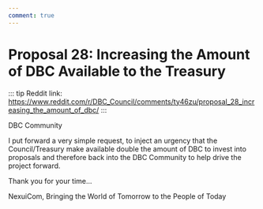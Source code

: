 ```yaml
---
comment: true
---
```


# Proposal 28: Increasing the Amount of DBC Available to the Treasury

::: tip
Reddit link: https://www.reddit.com/r/DBC_Council/comments/ty46zu/proposal_28_increasing_the_amount_of_dbc/
:::

DBC Community

I put forward a very simple request, to inject an urgency that the Council/Treasury make available double the amount of DBC to invest into proposals and therefore back into the DBC Community to help drive the project forward.

Thank you for your time...

NexuiCom, Bringing the World of Tomorrow to the People of Today
